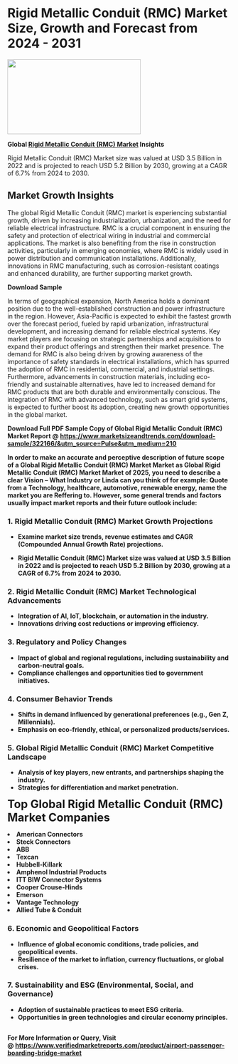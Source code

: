 <H1>Rigid Metallic Conduit (RMC) Market Size, Growth and Forecast from 2024 - 2031</H1><img class="aligncenter size-medium wp-image-584254" src="https://thirdeyenews.in/wp-content/uploads/2024/09/Global-Market-Research-300x168.jpeg" alt="" width="300" height="168" /><p><strong>Global&nbsp;<a href="https://www.marketsizeandtrends.com/download-sample/322166/&amp;utm_source=Pulse&amp;utm_medium=210">Rigid Metallic Conduit (RMC) Market</a> Insights</strong></p><p>Rigid Metallic Conduit (RMC) Market size was valued at USD 3.5 Billion in 2022 and is projected to reach USD 5.2 Billion by 2030, growing at a CAGR of 6.7% from 2024 to 2030.</p><p><h2>Market Growth Insights</h2> <p>The global Rigid Metallic Conduit (RMC) market is experiencing substantial growth, driven by increasing industrialization, urbanization, and the need for reliable electrical infrastructure. RMC is a crucial component in ensuring the safety and protection of electrical wiring in industrial and commercial applications. The market is also benefiting from the rise in construction activities, particularly in emerging economies, where RMC is widely used in power distribution and communication installations. Additionally, innovations in RMC manufacturing, such as corrosion-resistant coatings and enhanced durability, are further supporting market growth.</p> <p><strong>Download Sample</strong></p> <p>In terms of geographical expansion, North America holds a dominant position due to the well-established construction and power infrastructure in the region. However, Asia-Pacific is expected to exhibit the fastest growth over the forecast period, fueled by rapid urbanization, infrastructural development, and increasing demand for reliable electrical systems. Key market players are focusing on strategic partnerships and acquisitions to expand their product offerings and strengthen their market presence. The demand for RMC is also being driven by growing awareness of the importance of safety standards in electrical installations, which has spurred the adoption of RMC in residential, commercial, and industrial settings. Furthermore, advancements in construction materials, including eco-friendly and sustainable alternatives, have led to increased demand for RMC products that are both durable and environmentally conscious. The integration of RMC with advanced technology, such as smart grid systems, is expected to further boost its adoption, creating new growth opportunities in the global market.</p> <p><strong></p><p><span class=""><strong>Download Full PDF Sample Copy of Global Rigid Metallic Conduit (RMC) Market Report</strong> @ <a href="https://www.marketsizeandtrends.com/download-sample/322166/&amp;utm_source=Pulse&amp;utm_medium=210" target="_blank">https://www.marketsizeandtrends.com/download-sample/322166/&amp;utm_source=Pulse&amp;utm_medium=210</a></span></p><p>In order to make an accurate and perceptive description of future scope of a Global&nbsp;Rigid Metallic Conduit (RMC) Market Market as Global&nbsp;Rigid Metallic Conduit (RMC) Market Market of 2025, you need to describe a clear Vision &ndash; What Industry or Linda can you think of for example: Quote from a Technology, healthcare, automotive, renewable energy, name the market you are Reffering to. However, some general trends and factors usually impact market reports and their future outlook include:</p><h3>1.&nbsp;<strong>Rigid Metallic Conduit (RMC) Market Growth Projections</strong></h3><ul><li>Examine market size trends, revenue estimates and CAGR (Compounded Annual Growth Rate) projections.</li><li><p>Rigid Metallic Conduit (RMC) Market size was valued at USD 3.5 Billion in 2022 and is projected to reach USD 5.2 Billion by 2030, growing at a CAGR of 6.7% from 2024 to 2030.</p></li></ul><h3>2.&nbsp;<strong>Rigid Metallic Conduit (RMC) Market Technological Advancements</strong></h3><ul><li>Integration of AI, IoT, blockchain, or automation in the industry.</li><li>Innovations driving cost reductions or improving efficiency.</li></ul><h3>3.&nbsp;<strong>Regulatory and Policy Changes</strong></h3><ul><li>Impact of global and regional regulations, including sustainability and carbon-neutral goals.</li><li>Compliance challenges and opportunities tied to government initiatives.</li></ul><h3>4.&nbsp;<strong>Consumer Behavior Trends</strong></h3><ul><li>Shifts in demand influenced by generational preferences (e.g., Gen Z, Millennials).</li><li>Emphasis on eco-friendly, ethical, or personalized products/services.</li></ul><h3>5.&nbsp;<strong>Global Rigid Metallic Conduit (RMC) Market Competitive Landscape</strong></h3><ul><li>Analysis of key players, new entrants, and partnerships shaping the industry.</li><li>Strategies for differentiation and market penetration.</li></ul><p data-pm-slice="1 1 []"><span style="color: inherit; font-family: inherit; font-size: 25px;">Top Global Rigid Metallic Conduit (RMC) Market Companies</span></p><div class="" data-test-id=""><p><li>American Connectors</li><li> Steck Connectors</li><li> ABB</li><li> Texcan</li><li> Hubbell-Killark</li><li> Amphenol Industrial Products</li><li> ITT BIW Connector Systems</li><li> Cooper Crouse-Hinds</li><li> Emerson</li><li> Vantage Technology</li><li> Allied Tube & Conduit</li></p></div><h3>6.&nbsp;<strong>Economic and Geopolitical Factors</strong></h3><ul><li>Influence of global economic conditions, trade policies, and geopolitical events.</li><li>Resilience of the market to inflation, currency fluctuations, or global crises.</li></ul><h3>7.&nbsp;<strong>Sustainability and ESG (Environmental, Social, and Governance)</strong></h3><ul><li>Adoption of sustainable practices to meet ESG criteria.</li><li>Opportunities in green technologies and circular economy principles.</li></ul><h2><strong style="font-size: 14px;">For More Information or Query, Visit @&nbsp;</strong><a style="background-color: #ffffff; font-size: 14px;" href="https://www.marketsizeandtrends.com/report/rigid-metallic-conduit-rmc-market/" target="_blank">https://www.verifiedmarketreports.com/product/airport-passenger-boarding-bridge-market</a></h2>

